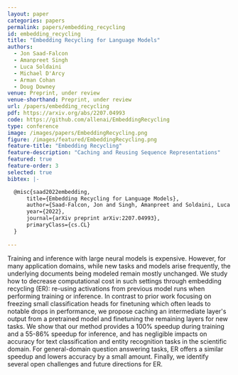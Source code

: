 ```yaml
---
layout: paper
categories: papers
permalink: papers/embedding_recycling
id: embedding_recycling
title: "Embedding Recycling for Language Models"
authors: 
  - Jon Saad-Falcon
  - Amanpreet Singh
  - Luca Soldaini
  - Michael D'Arcy
  - Arman Cohan
  - Doug Downey
venue: Preprint, under review
venue-shorthand: Preprint, under review
url: /papers/embedding_recycling
pdf: https://arxiv.org/abs/2207.04993
code: https://github.com/allenai/EmbeddingRecycling
type: conference
image: /images/papers/EmbeddingRecycling.png
figure: /images/featured/EmbeddingRecycling.png
feature-title: "Embedding Recycling"
feature-description: "Caching and Reusing Sequence Representations"
featured: true
feature-order: 3
selected: true
bibtex: |-

  @misc{saad2022embedding,
      title={Embedding Recycling for Language Models}, 
      author={Saad-Falcon, Jon and Singh, Amanpreet and Soldaini, Luca and D'Arcy, Mike and Cohan, Arman and Downey, Doug},
      year={2022},
      journal={arXiv preprint arXiv:2207.04993},
      primaryClass={cs.CL}
  }
  
---
```


Training and inference with large neural models is expensive. However, for many application domains, while new tasks and models arise frequently, the underlying documents being modeled remain mostly unchanged. We study how to decrease computational cost in such settings through embedding recycling (ER): re-using activations from previous model runs when performing training or inference. In contrast to prior work focusing on freezing small classification heads for finetuning which often leads to notable drops in performance, we propose caching an intermediate layer's output from a pretrained model and finetuning the remaining layers for new tasks. We show that our method provides a 100% speedup during training and a 55-86% speedup for inference, and has negligible impacts on accuracy for text classification and entity recognition tasks in the scientific domain. For general-domain question answering tasks, ER offers a similar speedup and lowers accuracy by a small amount. Finally, we identify several open challenges and future directions for ER.
